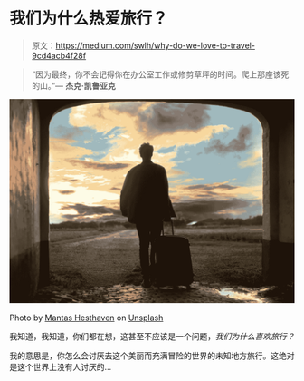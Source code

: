 # 我们为什么热爱旅行？

> 原文：<https://medium.com/swlh/why-do-we-love-to-travel-9cd4acb4f28f>

> “因为最终，你不会记得你在办公室工作或修剪草坪的时间。爬上那座该死的山。”— **杰克·凯鲁亚克**

![](img/1f9f09c48285207dc24a6795c0e2eb86.png)

Photo by [Mantas Hesthaven](https://unsplash.com/photos/_g1WdcKcV3w?utm_source=unsplash&utm_medium=referral&utm_content=creditCopyText) on [Unsplash](https://unsplash.com/search/photos/traveling?utm_source=unsplash&utm_medium=referral&utm_content=creditCopyText)

我知道，我知道，你们都在想，这甚至不应该是一个问题，*我们为什么喜欢旅行？*

我的意思是，你怎么会讨厌去这个美丽而充满冒险的世界的未知地方旅行。这绝对是这个世界上没有人讨厌的…